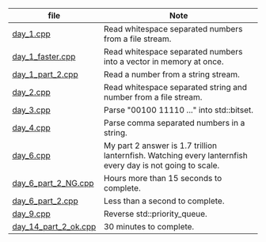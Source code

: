file|Note
--|--
[day_1.cpp](day_1.cpp)|Read whitespace separated numbers from a file stream.
[day_1_faster.cpp](day_1_faster.cpp)|Read whitespace separated numbers into a vector in memory at once.
[day_1_part_2.cpp](day_1_part_2.cpp)|Read a number from a string stream.
[day_2.cpp](day_2.cpp)|Read whitespace separated string and number from a file stream.
[day_3.cpp](day_3.cpp)|Parse "00100 11110 ..." into std::bitset.
[day_4.cpp](day_4.cpp)|Parse comma separated numbers in a string.
[day_6.cpp](day_6.cpp)|My part 2 answer is 1.7 trillion lanternfish. Watching every lanternfish every day is not going to scale.
[day_6_part_2_NG.cpp](day_6_part_2_NG.cpp)|Hours more than 15 seconds to complete.
[day_6_part_2.cpp](day_6_part_2.cpp)|Less than a second to complete.
[day_9.cpp](day_9.cpp)|Reverse std::priority_queue.
[day_14_part_2_ok.cpp](day_14_part_2_ok.cpp)|30 minutes to complete.
